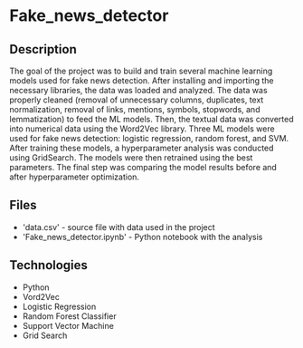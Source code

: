 # Fake_news_detector

## Description

The goal of the project was to build and train several machine learning models used for fake news detection. After installing and importing the necessary libraries, the data was loaded and analyzed. The data was properly cleaned (removal of unnecessary columns, duplicates, text normalization, removal of links, mentions, symbols, stopwords, and lemmatization) to feed the ML models. Then, the textual data was converted into numerical data using the Word2Vec library. Three ML models were used for fake news detection: logistic regression, random forest, and SVM. After training these models, a hyperparameter analysis was conducted using GridSearch. The models were then retrained using the best parameters. The final step was comparing the model results before and after hyperparameter optimization.


## Files
- 'data.csv' - source file with data used in the project
- 'Fake_news_detector.ipynb' - Python notebook with the analysis

## Technologies
- Python
- Vord2Vec
- Logistic Regression
- Random Forest Classifier
- Support Vector Machine
- Grid Search
